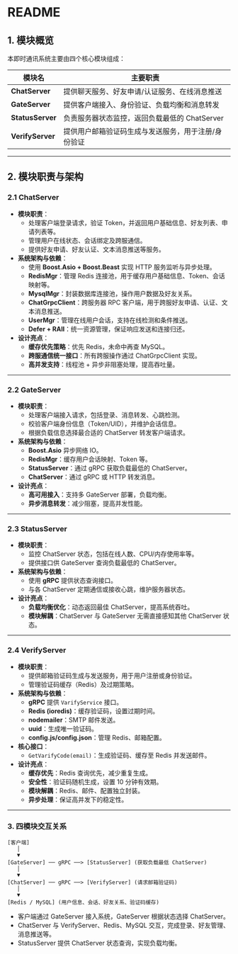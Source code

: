 # README

## 1. 模块概览

本即时通讯系统主要由四个核心模块组成：

| 模块名           | 主要职责                                            |
| ---------------- | --------------------------------------------------- |
| **ChatServer**   | 提供聊天服务、好友申请/认证服务、在线消息推送       |
| **GateServer**   | 提供客户端接入、身份验证、负载均衡和消息转发        |
| **StatusServer** | 负责服务器状态监控，返回负载最低的 ChatServer       |
| **VerifyServer** | 提供用户邮箱验证码生成与发送服务，用于注册/身份验证 |



------

## 2. 模块职责与架构

### 2.1 ChatServer

- **模块职责**：
  - 处理客户端登录请求，验证 Token，并返回用户基础信息、好友列表、申请列表等。
  - 管理用户在线状态、会话绑定及跨服通信。
  - 提供好友申请、好友认证、文本消息推送等服务。
- **系统架构与依赖**：
  - 使用 **Boost.Asio + Boost.Beast** 实现 HTTP 服务监听与异步处理。
  - **RedisMgr**：管理 Redis 连接池，用于缓存用户基础信息、Token、会话映射等。
  - **MysqlMgr**：封装数据库连接池，操作用户数据及好友关系。
  - **ChatGrpcClient**：跨服务器 RPC 客户端，用于跨服好友申请、认证、文本消息推送。
  - **UserMgr**：管理在线用户会话，支持在线检测和条件推送。
  - **Defer + RAII**：统一资源管理，保证响应发送和连接归还。
- **设计亮点**：
  - **缓存优先策略**：优先 Redis，未命中再查 MySQL。
  - **跨服通信统一接口**：所有跨服操作通过 ChatGrpcClient 实现。
  - **高并发支持**：线程池 + 异步非阻塞处理，提高吞吐量。

------

### 2.2 GateServer

- **模块职责**：
  - 处理客户端接入请求，包括登录、消息转发、心跳检测。
  - 校验客户端身份信息（Token/UID），并维护会话信息。
  - 根据负载信息选择最合适的 ChatServer 转发客户端请求。
- **系统架构与依赖**：
  - **Boost.Asio** 异步网络 IO。
  - **RedisMgr**：缓存用户会话映射、Token 等。
  - **StatusServer**：通过 gRPC 获取负载最低的 ChatServer。
  - **ChatServer**：通过 gRPC 或 HTTP 转发消息。
- **设计亮点**：
  - **高可用接入**：支持多 GateServer 部署，负载均衡。
  - **异步消息转发**：减少阻塞，提高并发性能。

------

### 2.3 StatusServer

- **模块职责**：
  - 监控 ChatServer 状态，包括在线人数、CPU/内存使用率等。
  - 提供接口供 GateServer 查询负载最低的 ChatServer。
- **系统架构与依赖**：
  - 使用 **gRPC** 提供状态查询接口。
  - 与各 ChatServer 定期通信或接收心跳，维护服务器状态。
- **设计亮点**：
  - **负载均衡优化**：动态返回最佳 ChatServer，提高系统吞吐。
  - **模块解耦**：ChatServer 与 GateServer 无需直接感知其他 ChatServer 状态。

------

### 2.4 VerifyServer

- **模块职责**：
  - 提供邮箱验证码生成与发送服务，用于用户注册或身份验证。
  - 管理验证码缓存（Redis）及过期策略。
- **系统架构与依赖**：
  - **gRPC** 提供 `VarifyService` 接口。
  - **Redis (ioredis)**：缓存验证码，设置过期时间。
  - **nodemailer**：SMTP 邮件发送。
  - **uuid**：生成唯一验证码。
  - **config.js/config.json**：管理 Redis、邮箱配置。
- **核心接口**：
  - `GetVarifyCode(email)`：生成验证码、缓存至 Redis 并发送邮件。
- **设计亮点**：
  - **缓存优先**：Redis 查询优先，减少重复生成。
  - **安全性**：验证码随机生成，设置 10 分钟有效期。
  - **模块解耦**：Redis、邮件、配置独立封装。
  - **异步处理**：保证高并发下的稳定性。

------

### 3. 四模块交互关系

```
[客户端] 
   │
   ▼
[GateServer] ── gRPC ──> [StatusServer] (获取负载最低 ChatServer)
   │
   ▼
[ChatServer] ── gRPC ──> [VerifyServer] (请求邮箱验证码)
   │
   ▼
[Redis / MySQL] (用户信息、会话、好友关系、验证码缓存)
```

- 客户端通过 GateServer 接入系统，GateServer 根据状态选择 ChatServer。
- ChatServer 与 VerifyServer、Redis、MySQL 交互，完成登录、好友管理、消息推送等。
- StatusServer 提供 ChatServer 状态查询，实现负载均衡。

